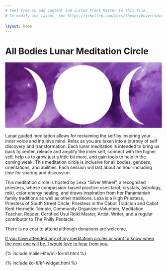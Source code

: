 ```yaml
---
# Feel free to add content and custom Front Matter to this file.
# To modify the layout, see https://jekyllrb.com/docs/themes/#overriding-theme-defaults

layout: home
---
```


# All Bodies Lunar Meditation Circle

![tripple moon logo](images/tripple-moon-purple-banner.png)

Lunar guided meditation allows for reclaiming the self by inspiring your inner voice and intuitive mind. Relax as you are taken into a journey of self discovery and transformation. Each lunar meditation is intended to bring us back to center, release and amplify the inner self, connect with the higher self, help us to grow just a little bit more, and gain tools to help in the coming week. This meditation circle is inclusive for all bodies, genders, orientations, and abilities. Each session will last about an hour including time for sharing and discussion.

This meditation circle is hosted by Lexa “Silver Wheel”, a recognized priestess, whose compassion-based practice uses tarot, crystals, astrology, reiki, color energy healing, and draws inspiration from her Panamanian family traditions as well as other traditions. Lexa is a High Priestess, Priestess of South Street Circle, Priestess in the Cabot Tradition and Cabot Kent Hermetic Temple, Community Organizer-Volunteer, Meditation Teacher, Reader, Certified Usui Reiki Master, Artist, Writer, and a regular contributor to The Philly Pentacle.

There is no cost to attend although donations are welcome. 

[If you have attended any of my meditatiom circles or want to know when the next one will be, I would love to hear from you.](https://forms.gle/1PQ8pZKPubGjeHKu9)

{% include mailer-lite/ml-form1.html %}

{% include ko-fi/kf-widget.html %}
